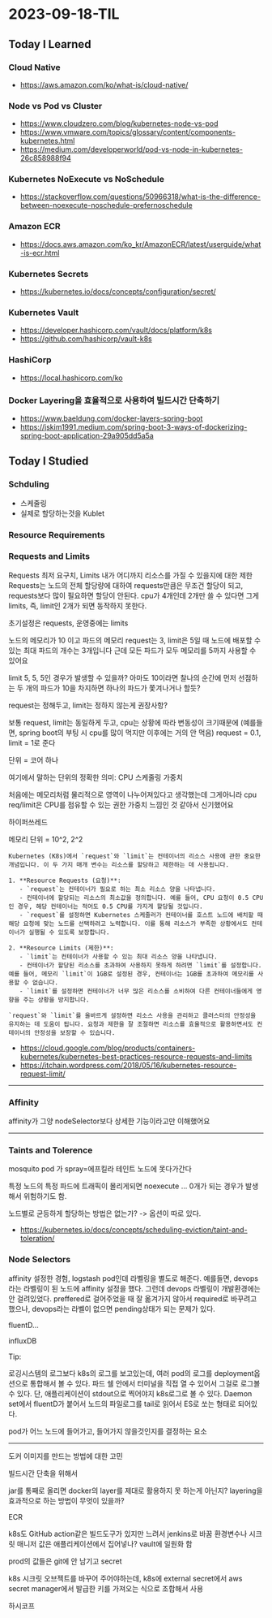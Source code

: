 # 2023-09-18-TIL

## Today I Learned

### Cloud Native

- https://aws.amazon.com/ko/what-is/cloud-native/

### Node vs Pod vs Cluster

- https://www.cloudzero.com/blog/kubernetes-node-vs-pod
- https://www.vmware.com/topics/glossary/content/components-kubernetes.html
- https://medium.com/developerworld/pod-vs-node-in-kubernetes-26c858988f94

### Kubernetes NoExecute vs NoSchedule

- https://stackoverflow.com/questions/50966318/what-is-the-difference-between-noexecute-noschedule-prefernoschedule

### Amazon ECR

- https://docs.aws.amazon.com/ko_kr/AmazonECR/latest/userguide/what-is-ecr.html

### Kubernetes Secrets

- https://kubernetes.io/docs/concepts/configuration/secret/

### Kubernetes Vault

- https://developer.hashicorp.com/vault/docs/platform/k8s
- https://github.com/hashicorp/vault-k8s

### HashiCorp

- https://local.hashicorp.com/ko

### Docker Layering을 효율적으로 사용하여 빌드시간 단축하기

- https://www.baeldung.com/docker-layers-spring-boot
- https://jskim1991.medium.com/spring-boot-3-ways-of-dockerizing-spring-boot-application-29a905dd5a5a

## Today I Studied

### Schduling

- 스케줄링
- 실제로 할당하는것을 Kublet

### Resource Requirements

### Requests and Limits

Requests 최저 요구치, Limits 내가 어디까지 리소스를 가질 수 있을지에 대한 제한
Requests는 노드의 전체 할당량에 대하여 requests만큼은 무조건 할당이 되고, requests보다 많이 필요하면 할당이 안된다.
cpu가 4개인데 2개만 쓸 수 있다면 그게 limits, 즉, limit인 2개가 되면 동작하지 못한다.

초기설정은 requests, 운영중에는 limits

노드의 메모리가 10 이고 파드의 메모리 request는 3, limit은 5일 때 노드에 배포할 수 있는 최대 파드의 개수는 3개입니다 근데 모든 파드가 모두 메모리를 5까지 사용할 수 있어요

limit 5, 5, 5인 경우가 발생할 수 있을까?
아마도 10이라면 찰나의 순간에 먼저 선점하는 두 개의 파드가 10을 차지하면 하나의 파드가 쫓겨나거나 할듯?

request는 정해두고, limit는 정하지 않는게 권장사항?

보통 request, limit는 동일하게 두고, cpu는 상황에 따라 변동성이 크기때문에 (예를들면, spring boot의 부팅 시 cpu를 많이 먹지만 이후에는 거의 안 먹음) request = 0.1, limit = 1로 준다

단위 = 코어 하나

여기에서 말하는 단위의 정확한 의미: CPU 스케줄링 가중치

처음에는 메모리처럼 물리적으로 영역이 나누어져있다고 생각했는데 그게아니라 cpu req/limit은 CPU를 점유할 수 있는 권한 가중치 느낌인 것 같아서 신기했어요

하이퍼쓰레드

메모리 단위 = 10^2, 2^2

```
Kubernetes (K8s)에서 `request`와 `limit`는 컨테이너의 리소스 사용에 관한 중요한 개념입니다. 이 두 가지 매개 변수는 리소스를 할당하고 제한하는 데 사용됩니다.

1. **Resource Requests (요청)**:
   - `request`는 컨테이너가 필요로 하는 최소 리소스 양을 나타냅니다.
   - 컨테이너에 할당되는 리소스의 최소값을 정의합니다. 예를 들어, CPU 요청이 0.5 CPU인 경우, 해당 컨테이너는 적어도 0.5 CPU를 가지게 할당될 것입니다.
   - `request`를 설정하면 Kubernetes 스케줄러가 컨테이너를 호스트 노드에 배치할 때 해당 요청에 맞는 노드를 선택하려고 노력합니다. 이를 통해 리소스가 부족한 상황에서도 컨테이너가 실행될 수 있도록 보장합니다.

2. **Resource Limits (제한)**:
   - `limit`는 컨테이너가 사용할 수 있는 최대 리소스 양을 나타냅니다.
   - 컨테이너가 할당된 리소스를 초과하여 사용하지 못하게 하려면 `limit`를 설정합니다. 예를 들어, 메모리 `limit`이 1GB로 설정된 경우, 컨테이너는 1GB를 초과하여 메모리를 사용할 수 없습니다.
   - `limit`를 설정하면 컨테이너가 너무 많은 리소스를 소비하여 다른 컨테이너들에게 영향을 주는 상황을 방지합니다.

`request`와 `limit`를 올바르게 설정하면 리소스 사용을 관리하고 클러스터의 안정성을 유지하는 데 도움이 됩니다. 요청과 제한을 잘 조절하면 리소스를 효율적으로 활용하면서도 컨테이너의 안정성을 보장할 수 있습니다.
```

- https://cloud.google.com/blog/products/containers-kubernetes/kubernetes-best-practices-resource-requests-and-limits
- https://itchain.wordpress.com/2018/05/16/kubernetes-resource-request-limit/


---

### Affinity

affinity가 그양 nodeSelector보다 상세한 기능이라고만 이해했어요

---

### Taints and Tolerence

mosquito pod 가 spray=에프킬라 테인트 노드에 못다가간다

특정 노드의 특정 파드에 트래픽이 몰리게되면 noexecute ... 0개가 되는 경우가 발생해서 위험하기도 함.

노드별로 균등하게 할당하는 방법은 없는가? -> 옵션이 따로 있다.

- https://kubernetes.io/docs/concepts/scheduling-eviction/taint-and-toleration/

### Node Selectors

affinity 설정한 경험, logstash pod인데 라벨링을 별도로 해준다. 예를들면, devops라는 라벨링이 된 노드에 affinity 설정을 했다. 그런데 devops 라벨링이 개발환경에는 안 걸려있었다. preffered로 걸어주었을 때 잘 옮겨가지 않아서 required로 바꾸려고 했으나, devops라는 라벨이 없으면 pending상태가 되는 문제가 있다.

fluentD...

influxDB

Tip:

로깅시스템의 로그보다 k8s의 로그를 보고있는데, 여러 pod의 로그를 deployment옵션으로 통합해서 볼 수 있다.
파드 쉘 안에서 터미널을 직접 열 수 있어서 그걸로 로그볼 수 있다. 단, 애플리케이션이 stdout으로 찍어야지 k8s로그로 볼 수 있다.
Daemon set에서 fluentD가 붙어서 노드의 파일로그를 tail로 읽어서 ES로 쏘는 형태로 되어있다.

pod가 어느 노드에 들어가고, 들어가지 않을것인지를 결정하는 요소

---

도커 이미지를 만드는 방법에 대한 고민

빌드시간 단축을 위해서

jar를 통째로 올리면 docker의 layer를 제대로 활용하지 못 하는게 아닌지?
layering을 효과적으로 하는 방법이 무엇이 있을까?

ECR

k8s도 GitHub action같은 빌드도구가 있지만 느려서 jenkins로 바꿈
환경변수나 시크릿 매니저 값은 애플리케이션에서 집어넣나?
vault에 일원화 함

prod의 값들은 git에 안 남기고 secret

k8s 시크릿 오브젝트를 바꾸어 주어야하는데, k8s에 external secret에서 aws secret manager에서 발급한 키를 가져오는 식으로 조합해서 사용

하시코프